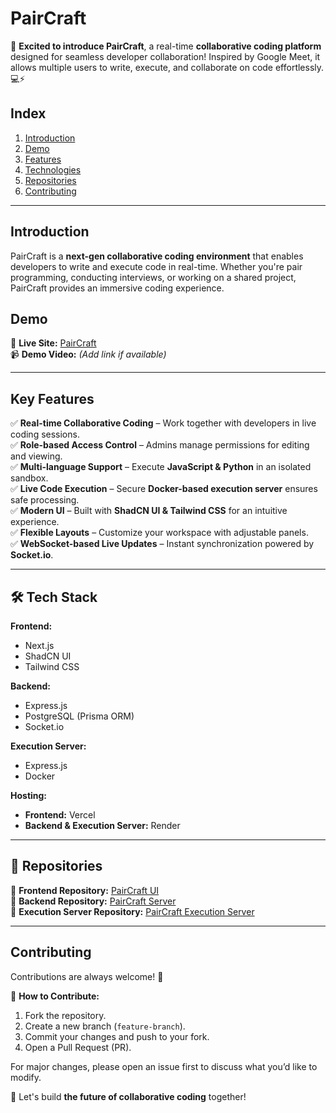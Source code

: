 # **PairCraft**  

🚀 **Excited to introduce PairCraft**, a real-time **collaborative coding platform** designed for seamless developer collaboration! Inspired by Google Meet, it allows multiple users to write, execute, and collaborate on code effortlessly. 💻⚡  

## **Index**  
1. [Introduction](#introduction)  
2. [Demo](#demo)  
3. [Features](#features)  
4. [Technologies](#technologies)  
5. [Repositories](#repositories)  
6. [Contributing](#contributing)  

---  

## <a name="introduction"> **Introduction** </a>  

PairCraft is a **next-gen collaborative coding environment** that enables developers to write and execute code in real-time. Whether you're pair programming, conducting interviews, or working on a shared project, PairCraft provides an immersive coding experience.  

## <a name="demo"> **Demo** </a>  

🔗 **Live Site:** [PairCraft](https://paircraft-ui.vercel.app/)  
📹 **Demo Video:** *(Add link if available)*  

---  

## <a name="features"> **Key Features** </a>  

✅ **Real-time Collaborative Coding** – Work together with developers in live coding sessions.  
✅ **Role-based Access Control** – Admins manage permissions for editing and viewing.  
✅ **Multi-language Support** – Execute **JavaScript & Python** in an isolated sandbox.  
✅ **Live Code Execution** – Secure **Docker-based execution server** ensures safe processing.  
✅ **Modern UI** – Built with **ShadCN UI & Tailwind CSS** for an intuitive experience.  
✅ **Flexible Layouts** – Customize your workspace with adjustable panels.  
✅ **WebSocket-based Live Updates** – Instant synchronization powered by **Socket.io**.  

---  

## <a name="technologies"> **🛠 Tech Stack** </a>  

**Frontend:**  
- Next.js  
- ShadCN UI  
- Tailwind CSS  

**Backend:**  
- Express.js  
- PostgreSQL (Prisma ORM)  
- Socket.io  

**Execution Server:**  
- Express.js  
- Docker  

**Hosting:**  
- **Frontend:** Vercel  
- **Backend & Execution Server:** Render  

---  

## <a name="repositories"> **📂 Repositories** </a>  

🔹 **Frontend Repository:** [PairCraft UI](https://github.com/MYSELF-SAYAN/paircraft_ui)  
🔹 **Backend Repository:** [PairCraft Server](https://github.com/MYSELF-SAYAN/paircraft_backend)  
🔹 **Execution Server Repository:** [PairCraft Execution Server](https://github.com/MYSELF-SAYAN/paircraft_execution_server)  

---  

## <a name="contributing"> **Contributing** </a>  

Contributions are always welcome! 🚀  

📌 **How to Contribute:**  
1. Fork the repository.  
2. Create a new branch (`feature-branch`).  
3. Commit your changes and push to your fork.  
4. Open a Pull Request (PR).  

For major changes, please open an issue first to discuss what you’d like to modify.  

🙌 Let's build **the future of collaborative coding** together!  
